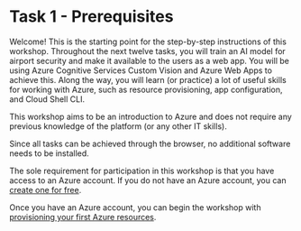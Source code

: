 # Task 1 - Prerequisites

Welcome! This is the starting point for the step-by-step instructions of this workshop. Throughout the next twelve tasks, you will train an AI model for airport security and make it available to the users as a web app. You will be using Azure Cognitive Services Custom Vision and Azure Web Apps to achieve this. Along the way, you will learn (or practice) a lot of useful skills for working with Azure, such as resource provisioning, app configuration, and Cloud Shell CLI.

This workshop aims to be an introduction to Azure and does not require any previous knowledge of the platform (or any other IT skills).

Since all tasks can be achieved through the browser, no additional software needs to be installed.

The sole requirement for participation in this workshop is that you have access to an Azure account. If you do not have an Azure account, you can [create one for free](https://azure.microsoft.com/en-us/free/).

Once you have an Azure account, you can begin the workshop with [provisioning your first Azure resources](02-Provision%20a%20Cognitive%20Services%20resource.md).
